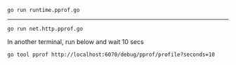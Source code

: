 ```
go run runtime.pprof.go
```

-----------------------------------------------

```
go run net.http.pprof.go
```

In another terminal, run below and wait 10 secs

```
go tool pprof http://localhost:6070/debug/pprof/profile?seconds=10
```
